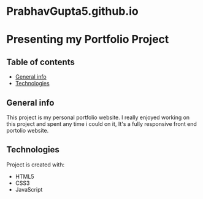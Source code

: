 # PrabhavGupta5.github.io
# Presenting my Portfolio Project

## Table of contents
* [General info](#general-info)
* [Technologies](#technologies)

## General info
This project is my personal portfolio website. I really enjoyed working on this project and spent any time i could on it, It's a fully responsive front end portolio website.
	
## Technologies
Project is created with:
* HTML5
* CSS3
* JavaScript
